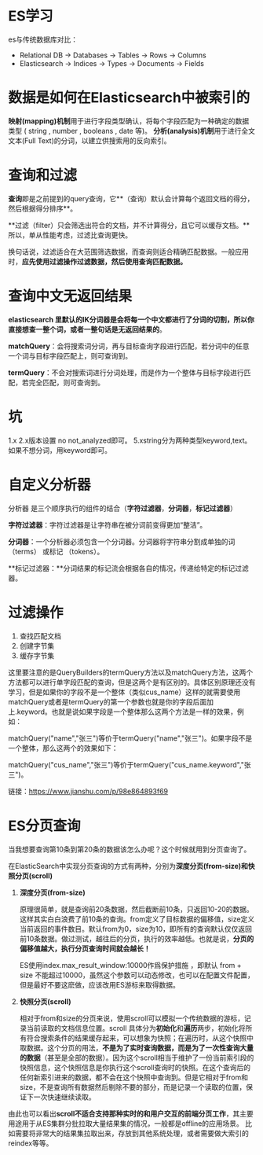 # ES学习

es与传统数据库对比：

* Relational DB -> Databases -> Tables -> Rows -> Columns
* Elasticsearch -> Indices -> Types -> Documents -> Fields 

# 数据是如何在Elasticsearch中被索引的 

**映射(mapping)机制**用于进行字段类型确认，将每个字段匹配为一种确定的数据类型
( string , number , booleans , date 等)。
**分析(analysis)机制**用于进行全文文本(Full Text)的分词，以建立供搜索用的反向索引。



# 查询和过滤

**查询**即是之前提到的query查询，它**（查询）默认会计算每个返回文档的得分，然后根据得分排序**。

**过滤（filter）只会筛选出符合的文档，并不计算得分，且它可以缓存文档。**所以，单从性能考虑，过滤比查询更快。

换句话说，过滤适合在大范围筛选数据，而查询则适合精确匹配数据。一般应用时，**应先使用过滤操作过滤数据，然后使用查询匹配数据。**



# 查询中文无返回结果

**elasticsearch 里默认的IK分词器是会将每一个中文都进行了分词的切割，所以你直接想查一整个词，或者一整句话是无返回结果的**。

**matchQuery**：会将搜索词分词，再与目标查询字段进行匹配，若分词中的任意一个词与目标字段匹配上，则可查询到。

**termQuery**：不会对搜索词进行分词处理，而是作为一个整体与目标字段进行匹配，若完全匹配，则可查询到。



# 坑

1.x 2.x版本设置 no not_analyzed即可。
5.xstring分为两种类型keyword,text。如果不想分词，用keyword即可。

# 自定义分析器

分析器 是三个顺序执行的组件的结合（**字符过滤器**，**分词器**，**标记过滤器**）

**字符过滤器**：字符过滤器是让字符串在被分词前变得更加“整洁”。

**分词器**：一个分析器必须包含一个分词器。分词器将字符串分割成单独的词（terms） 或标记
（tokens）。

**标记过滤器：**分词结果的标记流会根据各自的情况，传递给特定的标记过滤器。

# 过滤操作

1. 查找匹配文档
2. 创建字节集
3. 缓存字节集

这里要注意的是QueryBuilders的termQuery方法以及matchQuery方法，这两个方法都可以进行单字段匹配的查询，但是这两个是有区别的。具体区别原理还没有学习，但是如果你的字段不是一个整体（类似cus_name）这样的就需要使用matchQuery或者是termQuery的第一个参数也就是你的字段后面加上.keyword。也就是说如果字段是一个整体那么这两个方法是一样的效果，例如：

matchQuery("name","张三")等价于termQuery("name","张三")。如果字段不是一个整体，那么这两个的效果如下：

matchQuery("cus_name","张三")等价于termQuery("cus_name.keyword","张三")。

链接：https://www.jianshu.com/p/98e864893f69



# ES分页查询

当我想要查询第10条到第20条的数据该怎么办呢？这个时候就用到分页查询了。

在ElasticSearch中实现分页查询的方式有两种，分别为**深度分页(from-size)**和**快照分页(scroll)**

1. **深度分页(from-size)**

    原理很简单，就是查询前20条数据，然后截断前10条，只返回10-20的数据。这样其实白白浪费了前10条的查询。from定义了目标数据的偏移值，size定义当前返回的事件数目。默认from为0，size为10，即所有的查询默认仅仅返回前10条数据。做过测试，越往后的分页，执行的效率越低。也就是说，**分页的偏移值越大，执行分页查询时间就会越长！**

    ES使用index.max_result_window:10000作爲保护措施 ，即默认 from + size 不能超过10000，虽然这个参数可以动态修改，也可以在配置文件配置，但是最好不要这麽做，应该改用ES游标来取得数据。

2. **快照分页(scroll)**

   相对于from和size的分页来说，使用scroll可以模拟一个传统数据的游标，记录当前读取的文档信息位置。scroll 具体分为**初始化**和**遍历**两步，初始化将所有符合搜索条件的结果缓存起来，可以想象为快照；在遍历时，从这个快照中取数据。这个分页的用法，**不是为了实时查询数据，而是为了一次性查询大量的数据**（甚至是全部的数据）。因为这个scroll相当于维护了一份当前索引段的快照信息，这个快照信息是你执行这个scroll查询时的快照。在这个查询后的任何新索引进来的数据，都不会在这个快照中查询到。但是它相对于from和size，不是查询所有数据然后剔除不要的部分，而是记录一个读取的位置，保证下一次快速继续读取。

由此也可以看出**scroll不适合支持那种实时的和用户交互的前端分页工作**，其主要用途用于从ES集群分批拉取大量结果集的情况，一般都是offline的应用场景。  比如需要将非常大的结果集拉取出来，存放到其他系统处理，或者需要做大索引的reindex等等。